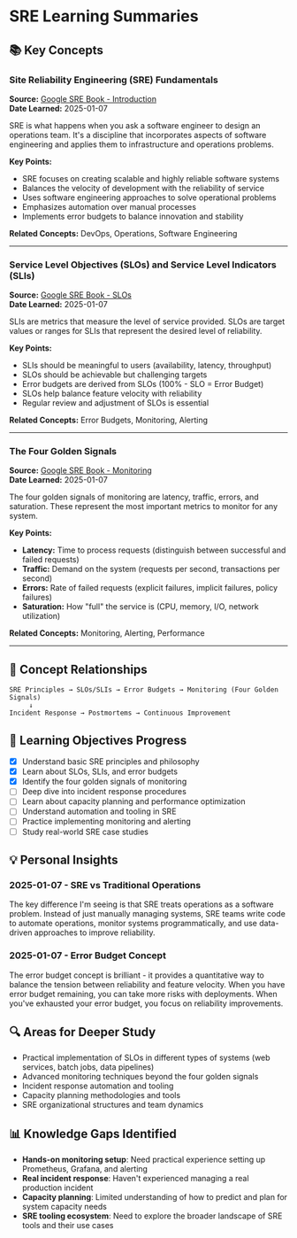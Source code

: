 # SRE Learning Summaries

## 📚 Key Concepts

### Site Reliability Engineering (SRE) Fundamentals
**Source:** [Google SRE Book - Introduction](https://sre.google/sre-book/introduction/)  
**Date Learned:** 2025-01-07

SRE is what happens when you ask a software engineer to design an operations team. It's a discipline that incorporates aspects of software engineering and applies them to infrastructure and operations problems.

**Key Points:**
- SRE focuses on creating scalable and highly reliable software systems
- Balances the velocity of development with the reliability of service
- Uses software engineering approaches to solve operational problems
- Emphasizes automation over manual processes
- Implements error budgets to balance innovation and stability

**Related Concepts:** DevOps, Operations, Software Engineering

---

### Service Level Objectives (SLOs) and Service Level Indicators (SLIs)
**Source:** [Google SRE Book - SLOs](https://sre.google/sre-book/service-level-objectives/)  
**Date Learned:** 2025-01-07

SLIs are metrics that measure the level of service provided. SLOs are target values or ranges for SLIs that represent the desired level of reliability.

**Key Points:**
- SLIs should be meaningful to users (availability, latency, throughput)
- SLOs should be achievable but challenging targets
- Error budgets are derived from SLOs (100% - SLO = Error Budget)
- SLOs help balance feature velocity with reliability
- Regular review and adjustment of SLOs is essential

**Related Concepts:** Error Budgets, Monitoring, Alerting

---

### The Four Golden Signals
**Source:** [Google SRE Book - Monitoring](https://sre.google/sre-book/monitoring-distributed-systems/)  
**Date Learned:** 2025-01-07

The four golden signals of monitoring are latency, traffic, errors, and saturation. These represent the most important metrics to monitor for any system.

**Key Points:**
- **Latency:** Time to process requests (distinguish between successful and failed requests)
- **Traffic:** Demand on the system (requests per second, transactions per second)
- **Errors:** Rate of failed requests (explicit failures, implicit failures, policy failures)
- **Saturation:** How "full" the service is (CPU, memory, I/O, network utilization)

**Related Concepts:** Monitoring, Alerting, Performance

---

## 🔗 Concept Relationships

```
SRE Principles → SLOs/SLIs → Error Budgets → Monitoring (Four Golden Signals)
     ↓
Incident Response → Postmortems → Continuous Improvement
```

## 🎯 Learning Objectives Progress

- [x] Understand basic SRE principles and philosophy
- [x] Learn about SLOs, SLIs, and error budgets
- [x] Identify the four golden signals of monitoring
- [ ] Deep dive into incident response procedures
- [ ] Learn about capacity planning and performance optimization
- [ ] Understand automation and tooling in SRE
- [ ] Practice implementing monitoring and alerting
- [ ] Study real-world SRE case studies

## 💡 Personal Insights

### 2025-01-07 - SRE vs Traditional Operations
The key difference I'm seeing is that SRE treats operations as a software problem. Instead of just manually managing systems, SRE teams write code to automate operations, monitor systems programmatically, and use data-driven approaches to improve reliability.

### 2025-01-07 - Error Budget Concept
The error budget concept is brilliant - it provides a quantitative way to balance the tension between reliability and feature velocity. When you have error budget remaining, you can take more risks with deployments. When you've exhausted your error budget, you focus on reliability improvements.

## 🔍 Areas for Deeper Study
- Practical implementation of SLOs in different types of systems (web services, batch jobs, data pipelines)
- Advanced monitoring techniques beyond the four golden signals
- Incident response automation and tooling
- Capacity planning methodologies and tools
- SRE organizational structures and team dynamics

## 📊 Knowledge Gaps Identified
- **Hands-on monitoring setup**: Need practical experience setting up Prometheus, Grafana, and alerting
- **Real incident response**: Haven't experienced managing a real production incident
- **Capacity planning**: Limited understanding of how to predict and plan for system capacity needs
- **SRE tooling ecosystem**: Need to explore the broader landscape of SRE tools and their use cases